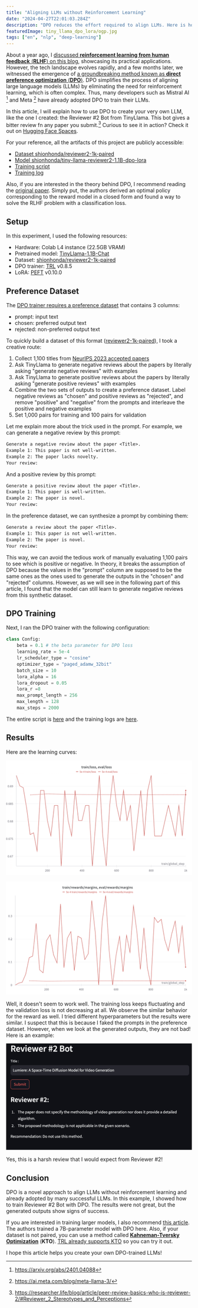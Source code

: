 ```yaml
---
title: "Aligning LLMs without Reinforcement Learning"
date: "2024-04-27T22:01:03.284Z"
description: "DPO reduces the effort required to align LLMs. Here is how I created the Reviewer #2 Bot from TinyLlama using DPO."
featuredImage: tiny_llama_dpo_lora/ogp.jpg
tags: ["en", "nlp", "deep-learning"]
---
```


About a year ago, I [discussed **reinforcement learning from human feedback** (**RLHF**) on this blog](https://hippocampus-garden.com/trlx_opt_lora/), showcasing its practical applications. However, the tech landscape evolves rapidly, and a few months later, we witnessed the emergence of [a groundbreaking method known as **direct preference optimization** (**DPO**)](https://hippocampus-garden.com/deep_learning_2023/#direct-preference-optimization-your-language-model-is-secretly-a-reward-model). DPO simplifies the process of aligning large language models (LLMs) by eliminating the need for reinforcement learning, which is often complex. Thus, many developers such as Mistral AI [^1] and Meta [^2] have already adopted DPO to train their LLMs.

In this article, I will explain how to use DPO to create your very own LLM, like the one I created: the Reviewer #2 Bot from TinyLlama. This bot gives a bitter review fn any paper you submit.[^3] Curious to see it in action? Check it out on [Hugging Face Spaces](https://huggingface.co/spaces/shionhonda/reviewer2-bot).

For your reference, all the artifacts of this project are publicly accessible:

- [Dataset shionhonda/reviewer2-1k-paired](https://huggingface.co/datasets/shionhonda/reviewer2-1k-paired)
- [Model shionhonda/tiny-llama-reviewer2-1.1B-dpo-lora](https://huggingface.co/shionhonda/tiny-llama-reviewer2-1.1B-dpo-lora)
- [Training script](https://colab.research.google.com/drive/1jKRuC70skQx0HQrhVb5pHEOooCZkqU-6?usp=sharing)
- [Training log](https://wandb.ai/shion_honda/reviewer-2-bot-dpo-tiny-llama)

Also, if you are interested in the theory behind DPO, I recommend reading the [original paper](https://arxiv.org/abs/2305.18290). Simply put, the authors derived an optimal policy corresponding to the reward model in a closed form and found a way to solve the RLHF problem with a classification loss.

## Setup

In this experiment, I used the following resources:

- Hardware: Colab L4 instance (22.5GB VRAM)
- Pretrained model: [TinyLlama-1.1B-Chat](https://huggingface.co/TinyLlama/TinyLlama-1.1B-Chat-v1.0)
- Dataset: [shionhonda/reviewer2-1k-paired](https://huggingface.co/datasets/shionhonda/reviewer2-1k-paired)
- DPO trainer: [TRL](https://huggingface.co/docs/trl/en/index) v0.8.5
- LoRA: [PEFT](https://huggingface.co/docs/peft/en/index) v0.10.0

## Preference Dataset

The [DPO trainer requires a preference dataset](https://huggingface.co/docs/trl/main/en/dpo_trainer#expected-dataset-format) that contains 3 columns:

- prompt: input text
- chosen: preferred output text
- rejected: non-preferred output text

To quickly build a dataset of this format ([reviewer2-1k-paired](https://huggingface.co/datasets/shionhonda/reviewer2-1k-paired)), I took a creative route:

1. Collect 1,100 titles from [NeurIPS 2023 accepted papers](https://neurips.cc/virtual/2023/papers.html)
2. Ask TinyLlama to generate negative reviews about the papers by literally asking "generate negative reviews" with examples
3. Ask TinyLlama to generate positive reviews about the papers by literally asking "generate positive reviews" with examples
4. Combine the two sets of outputs to create a preference dataset. Label negative reviews as "chosen" and positive reviews as "rejected", and remove "positive" and "negative" from the prompts and interleave the positive and negative examples
5. Set 1,000 pairs for training and 100 pairs for validation

Let me explain more about the trick used in the prompt. For example, we can generate a negative review by this prompt:

```txt
Generate a negative review about the paper <Title>.
Example 1: This paper is not well-written.
Example 2: The paper lacks novelty.
Your review:
```

And a positive review by this prompt:

```txt
Generate a positive review about the paper <Title>.
Example 1: This paper is well-written.
Example 2: The paper is novel.
Your review:
```

In the preference dataset, we can synthesize a prompt by combining them:

```txt
Generate a review about the paper <Title>.
Example 1: This paper is not well-written.
Example 2: The paper is novel.
Your review:
```

This way, we can avoid the tedious work of manually evaluating 1,100 pairs to see which is positive or negative. In theory, it breaks the assumption of DPO because the values in the "prompt" column are supposed to be the same ones as the ones used to generate the outputs in the "chosen" and "rejected" columns. However, as we will see in the following part of this article, I found that the model can still learn to generate negative reviews from this synthetic dataset.

## DPO Training

Next, I ran the DPO trainer with the following configuration:

```python
class Config:
    beta = 0.1 # the beta parameter for DPO loss
    learning_rate = 5e-4
    lr_scheduler_type = "cosine"
    optimizer_type = "paged_adamw_32bit"
    batch_size = 10
    lora_alpha = 16
    lora_dropout = 0.05
    lora_r =8
    max_prompt_length = 256
    max_length = 128
    max_steps = 2000
```

The entire script is [here](https://colab.research.google.com/drive/1jKRuC70skQx0HQrhVb5pHEOooCZkqU-6?usp=sharing) and the training logs are [here](https://wandb.ai/shion_honda/reviewer-2-bot-dpo-tiny-llama).

## Results

Here are the learning curves:

![loss](loss.png)

![reward](reward.png)

Well, it doesn't seem to work well. The training loss keeps fluctuating and the validation loss is not decreasing at all. We observe the similar behavior for the reward as well. I tried different hyperparameters but the results were similar. I suspect that this is because I faked the prompts in the preference dataset. However, when we look at the generated outputs, they are not bad! Here is an example:

![output sample](sample.png)

Yes, this is a harsh review that I would expect from Reviewer #2!

## Conclusion

DPO is a novel approach to align LLMs without reinforcement learning and already adopted by many successful LLMs. In this example, I showed how to train Reviewer #2 Bot with DPO. The results were not great, but the generated outputs show signs of success.

If you are interested in training larger models, I also recommend [this article](https://huggingface.co/blog/dpo-trl). The authors trained a 7B-parameter model with DPO here. Also, if your dataset is not paired, you can use a method called [**Kahneman-Tversky Optimization**](https://arxiv.org/abs/2402.01306) (**KTO**). [TRL already supports KTO](https://huggingface.co/docs/trl/main/en/kto_trainer) so you can try it out.

I hope this article helps you create your own DPO-trained LLMs!

[^1]: https://arxiv.org/abs/2401.04088
[^2]: https://ai.meta.com/blog/meta-llama-3/
[^3]: https://researcher.life/blog/article/peer-review-basics-who-is-reviewer-2/#Reviewer_2_Stereotypes_and_Perceptions
